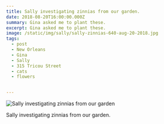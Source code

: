 ```yaml
---
title: Sally investigating zinnias from our garden.
date: 2018-08-20T16:00:00.000Z
summary: Gina asked me to plant these.
excerpt: Gina asked me to plant these.
image: /static/img/sally/sally-zinnias-640-aug-20-2018.jpg
tags:
  - post 
  - New Orleans
  - Gina
  - Sally
  - 315 Tricou Street
  - cats
  - flowers


---
```


![Sally investigating zinnias from our garden](/static/img/sally/sally-zinnias-640-aug-20-2018.jpg "Sally investigating zinnias from our garden")

Sally investigating zinnias from our garden.

